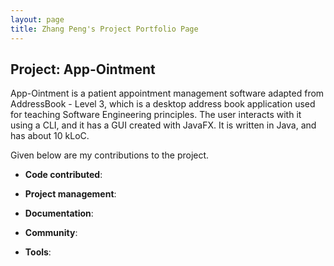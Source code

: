 ```yaml
---
layout: page
title: Zhang Peng's Project Portfolio Page
---
```


## Project: App-Ointment

App-Ointment is a patient appointment management software adapted from AddressBook - Level 3, which is a desktop address book application used for teaching Software Engineering principles. The user interacts with it using a CLI, and it has a GUI created with JavaFX. It is written in Java, and has about 10 kLoC.

Given below are my contributions to the project.

* **Code contributed**:

* **Project management**:

* **Documentation**:

* **Community**:

* **Tools**:
